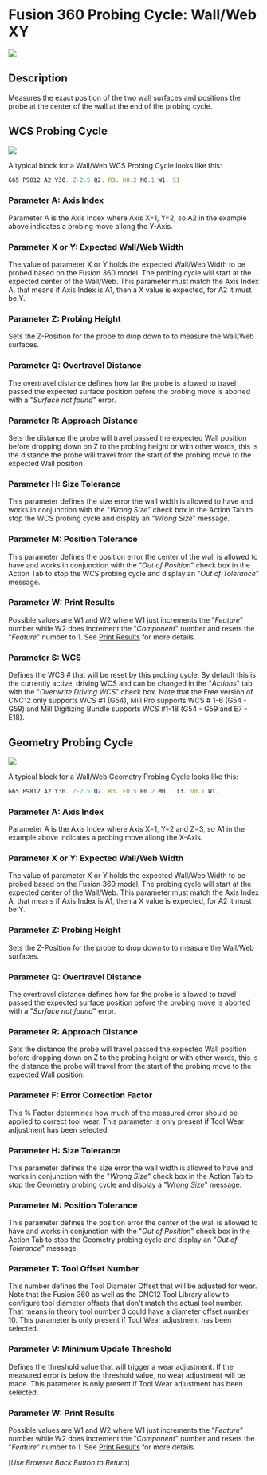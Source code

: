 # Fusion 360 Probing Cycle: Wall/Web XY 


![](/images/fp003.PNG)


## Description
Measures the exact position of the two wall surfaces and positions the probe at the center of the wall at the end of the probing cycle.


## WCS Probing Cycle

![](/images/fp014.PNG)

A typical block for a Wall/Web WCS Probing Cycle looks like this:

```javascript
G65 P9812 A2 Y30. Z-2.5 Q2. R3. H0.2 M0.1 W1. S1
```
### Parameter A: Axis Index
Parameter A is the Axis Index where Axis X=1, Y=2, so A2 in the example above indicates a probing move allong the Y-Axis.

### Parameter X or Y: Expected Wall/Web Width 
The value of parameter X or Y holds the expected Wall/Web Width to be probed based on the Fusion 360 model. The probing cycle will start at the expected center of the Wall/Web.
This parameter must match the Axis Index A, that means if Axis Index is A1, then a X value is expected, for A2 it must be Y.

### Parameter Z: Probing Height
Sets the Z-Position for the probe to drop down to to measure the Wall/Web surfaces. 

### Parameter Q: Overtravel Distance
The overtravel distance defines how far the probe is allowed to travel passed the expected surface position before the probing move is aborted with a "*Surface not found*" error.

### Parameter R: Approach Distance
Sets the distance the probe will travel passed the expected Wall position before dropping down on Z to the probing height or with other words, 
this is the distance the probe will travel from the start of the probing move to the expected Wall position.

### Parameter H: Size Tolerance
This parameter defines the size error the wall width is allowed to have and works in conjunction with the "*Wrong Size*" check box in the Action Tab to stop the WCS probing cycle and display an "*Wrong Size*" message.

### Parameter M: Position Tolerance
This parameter defines the position error the center of the wall is allowed to have and works in conjunction with the "*Out of Position*" check box in the Action Tab to stop the WCS probing cycle and display an "*Out of Tolerance*" message.

### Parameter W: Print Results
Possible values are W1 and W2 where W1 just increments the "*Feature*" number while W2 does increment the "*Component*" number and resets the "*Feature*" number to 1.
See [Print Results](ProbePrintResults.md) for more details.

### Parameter S: WCS #
Defines the WCS # that will be reset by this probing cycle. 
By default this is the currently active, driving WCS and can be changed in the "*Actions*" tab with the "*Overwrite Driving WCS*" check box. 
Note that the Free version of CNC12 only supports WCS #1 (G54), Mill Pro supports WCS # 1-6 (G54 - G59) and Mill Digitizing Bundle supports WCS #1-18 (G54 - G59 and E7 - E18).

## Geometry Probing Cycle

![](/images/fp015.PNG)

A typical block for a Wall/Web Geometry Probing Cycle looks like this:

```javascript
G65 P9812 A2 Y30. Z-2.5 Q2. R3. F0.5 H0.2 M0.1 T3. V0.1 W1.
```
### Parameter A: Axis Index
Parameter A is the Axis Index where Axis X=1, Y=2 and Z=3, so A1 in the example above indicates a probing move allong the X-Axis.

### Parameter X or Y: Expected Wall/Web Width 
The value of parameter X or Y holds the expected Wall/Web Width to be probed based on the Fusion 360 model. The probing cycle will start at the expected center of the Wall/Web.
This parameter must match the Axis Index A, that means if Axis Index is A1, then a X value is expected, for A2 it must be Y.

### Parameter Z: Probing Height
Sets the Z-Position for the probe to drop down to to measure the Wall/Web surfaces. 

### Parameter Q: Overtravel Distance
The overtravel distance defines how far the probe is allowed to travel passed the expected surface position before the probing move is aborted with a "*Surface not found*" error.

### Parameter R: Approach Distance
Sets the distance the probe will travel passed the expected Wall position before dropping down on Z to the probing height or with other words, 
this is the distance the probe will travel from the start of the probing move to the expected Wall position.

### Parameter F: Error Correction Factor
This % Factor determines how much of the measured error should be applied to correct tool wear.
This parameter is only present if Tool Wear adjustment has been selected.

### Parameter H: Size Tolerance
This parameter defines the size error the wall width is allowed to have and works in conjunction with the "*Wrong Size*" check box in the Action Tab to stop the Geometry probing cycle and display a "*Wrong Size*" message.

### Parameter M: Position Tolerance
This parameter defines the position error the center of the wall is allowed to have and works in conjunction with the "*Out of Position*" check box in the Action Tab to stop the Geometry probing cycle and display an "*Out of Tolerance*" message.

### Parameter T: Tool Offset Number
This number defines the Tool Diameter Offset that will be adjusted for wear. 
Note that the Fusion 360 as well as the CNC12 Tool Library allow to configure tool diameter offsets that don't match the actual tool number. 
That means in theory tool number 3 could have a diameter offset number 10.
This parameter is only present if Tool Wear adjustment has been selected.

### Parameter V: Minimum Update Threshold
Defines the threshold value that will trigger a wear adjustment. If the measured error is below the threshold value, no wear adjustment will be made.
This parameter is only present if Tool Wear adjustment has been selected.

### Parameter W: Print Results
Possible values are W1 and W2 where W1 just increments the "*Feature*" number while W2 does increment the "*Component*" number and resets the "*Feature*" number to 1.
See [Print Results](ProbePrintResults.md) for more details.



[*Use Browser Back Button to Return*]